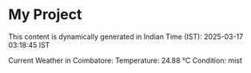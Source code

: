 # My Project

This content is dynamically generated in Indian Time (IST): 2025-03-17 03:18:45 IST


Current Weather in Coimbatore:
Temperature: 24.88 °C
Condition: mist

